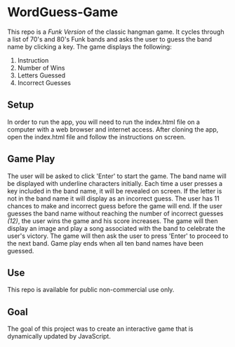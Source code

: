 # WordGuess-Game
This repo is a *Funk Version* of the classic hangman game.  It cycles through a list of 70's and 80's Funk bands and asks the user to guess the band name by clicking a key.  The game displays the following:
1. Instruction
1. Number of Wins
1. Letters Guessed
1. Incorrect Guesses
## Setup
In order to run the app, you will need to run the index.html file on a computer with a web browser and internet access.  After cloning the app, open the index.html file and follow the instructions on screen.
## Game Play
The user will be asked to click 'Enter' to start the game.  The band name will be displayed with underline characters initially.  Each time a user presses a key included in the band name, it will be revealed on screen.  If the letter is not in the band name it will display as an incorrect guess.  The user has 11 chances to make and incorrect guess before the game will end.  If the user guesses the band name without reaching the number of incorrect guesses *(12)*, the user wins the game and his score increases. The game will then display an image and play a song associated with the band to celebrate the user's victory.  The game will then ask the user to press 'Enter' to proceed to the next band.  Game play ends when all ten band names have been guessed.  
## Use
This repo is available for public non-commercial use only.
## Goal
The goal of this project was to create an interactive game that is dynamically updated by JavaScript.
